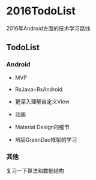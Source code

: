 # 2016TodoList
2016年Android方面的技术学习路线

## TodoList
### Android
* MVP
 
* RxJava+RxAndroid
 
* 更深入理解自定义View
 
* 动画
 
* Material Design的细节
 
* 巩固GreenDao框架的学习
 
### 其他
复习一下算法和数据结构
